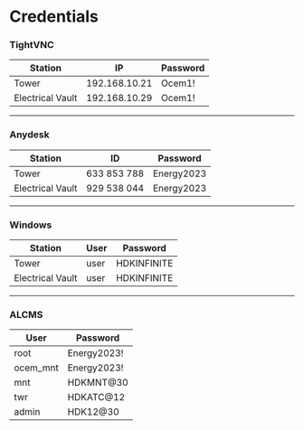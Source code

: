 # Credentials


### TightVNC

| Station          | IP            | Password |
| ---------------- | ------------- | -------- |
| Tower            | 192.168.10.21 | Ocem1!   |
| Electrical Vault | 192.168.10.29 | Ocem1!   |


---

### Anydesk

| Station          | ID          | Password   |
| ---------------- | ----------- | ---------- |
| Tower            | 633 853 788 | Energy2023 |
| Electrical Vault | 929 538 044 | Energy2023 |


---

### Windows

| Station          | User | Password    |
| ---------------- | ---- | ----------- |
| Tower            | user | HDKINFINITE |
| Electrical Vault | user | HDKINFINITE |


---

### ALCMS

| User     | Password    |
| -------- | ----------- |
| root     | Energy2023! |
| ocem_mnt | Energy2023! |
| mnt      | HDKMNT@30   |
| twr      | HDKATC@12   |
| admin    | HDK12@30    |














